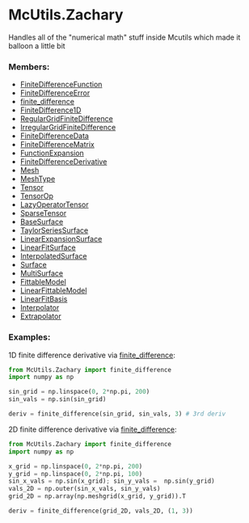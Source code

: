 # <a id="McUtils.Zachary">McUtils.Zachary</a>
    
Handles all of the "numerical math" stuff inside Mcutils which made it balloon a little bit

### Members:

  - [FiniteDifferenceFunction](Zachary/Taylor/FiniteDifferenceFunction/FiniteDifferenceFunction.md)
  - [FiniteDifferenceError](Zachary/Taylor/FiniteDifferenceFunction/FiniteDifferenceError.md)
  - [finite_difference](Zachary/Taylor/FiniteDifferenceFunction/finite_difference.md)
  - [FiniteDifference1D](Zachary/Taylor/FiniteDifferenceFunction/FiniteDifference1D.md)
  - [RegularGridFiniteDifference](Zachary/Taylor/FiniteDifferenceFunction/RegularGridFiniteDifference.md)
  - [IrregularGridFiniteDifference](Zachary/Taylor/FiniteDifferenceFunction/IrregularGridFiniteDifference.md)
  - [FiniteDifferenceData](Zachary/Taylor/FiniteDifferenceFunction/FiniteDifferenceData.md)
  - [FiniteDifferenceMatrix](Zachary/Taylor/FiniteDifferenceFunction/FiniteDifferenceMatrix.md)
  - [FunctionExpansion](Zachary/Taylor/FunctionExpansions/FunctionExpansion.md)
  - [FiniteDifferenceDerivative](Zachary/Taylor/Derivatives/FiniteDifferenceDerivative.md)
  - [Mesh](Zachary/Mesh/Mesh.md)
  - [MeshType](Zachary/Mesh/MeshType.md)
  - [Tensor](Zachary/LazyTensors/Tensor.md)
  - [TensorOp](Zachary/LazyTensors/TensorOp.md)
  - [LazyOperatorTensor](Zachary/LazyTensors/LazyOperatorTensor.md)
  - [SparseTensor](Zachary/LazyTensors/SparseTensor.md)
  - [BaseSurface](Zachary/Surfaces/BaseSurface/BaseSurface.md)
  - [TaylorSeriesSurface](Zachary/Surfaces/BaseSurface/TaylorSeriesSurface.md)
  - [LinearExpansionSurface](Zachary/Surfaces/BaseSurface/LinearExpansionSurface.md)
  - [LinearFitSurface](Zachary/Surfaces/BaseSurface/LinearFitSurface.md)
  - [InterpolatedSurface](Zachary/Surfaces/BaseSurface/InterpolatedSurface.md)
  - [Surface](Zachary/Surfaces/Surface/Surface.md)
  - [MultiSurface](Zachary/Surfaces/Surface/MultiSurface.md)
  - [FittableModel](Zachary/FittableModels/FittableModel.md)
  - [LinearFittableModel](Zachary/FittableModels/LinearFittableModel.md)
  - [LinearFitBasis](Zachary/FittableModels/LinearFitBasis.md)
  - [Interpolator](Zachary/Interpolator/Interpolator.md)
  - [Extrapolator](Zachary/Interpolator/Extrapolator.md)

### Examples:


1D finite difference derivative via [finite_difference](Zachary/FiniteDifferenceFunction/finite_difference.md):

```python
from McUtils.Zachary import finite_difference
import numpy as np

sin_grid = np.linspace(0, 2*np.pi, 200)
sin_vals = np.sin(sin_grid)

deriv = finite_difference(sin_grid, sin_vals, 3) # 3rd deriv
```

2D finite difference derivative via [finite_difference](Zachary/FiniteDifferenceFunction/finite_difference.md):

```python
from McUtils.Zachary import finite_difference
import numpy as np

x_grid = np.linspace(0, 2*np.pi, 200)
y_grid = np.linspace(0, 2*np.pi, 100)
sin_x_vals = np.sin(x_grid); sin_y_vals =  np.sin(y_grid)
vals_2D = np.outer(sin_x_vals, sin_y_vals)
grid_2D = np.array(np.meshgrid(x_grid, y_grid)).T

deriv = finite_difference(grid_2D, vals_2D, (1, 3))
```